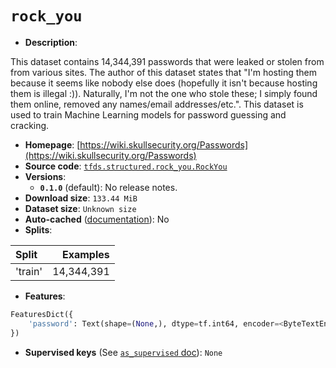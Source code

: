 <div itemscope itemtype="http://schema.org/Dataset">
  <div itemscope itemprop="includedInDataCatalog" itemtype="http://schema.org/DataCatalog">
    <meta itemprop="name" content="TensorFlow Datasets" />
  </div>

  <meta itemprop="name" content="rock_you" />
  <meta itemprop="description" content="This dataset contains 14,344,391 passwords that were leaked or stolen from from various sites. The author of this dataset states that &quot;I&#x27;m hosting them because it seems like nobody else does (hopefully it isn&#x27;t because hosting them is illegal :)). Naturally, I&#x27;m not the one who stole these; I simply found them online, removed any names/email addresses/etc.&quot;. This dataset is used to train Machine Learning models for password guessing and cracking.&#10;&#10;To use this dataset:&#10;&#10;```python&#10;import tensorflow_datasets as tfds&#10;&#10;ds = tfds.load(&#x27;rock_you&#x27;, split=&#x27;train&#x27;)&#10;for ex in ds.take(4):&#10;  print(ex)&#10;```&#10;&#10;See [the guide](https://www.tensorflow.org/datasets/overview) for more&#10;informations on [tensorflow_datasets](https://www.tensorflow.org/datasets).&#10;&#10;" />
  <meta itemprop="url" content="https://www.tensorflow.org/datasets/catalog/rock_you" />
  <meta itemprop="sameAs" content="https://wiki.skullsecurity.org/Passwords" />
  <meta itemprop="citation" content="" />
</div>

# `rock_you`

*   **Description**:

This dataset contains 14,344,391 passwords that were leaked or stolen from from
various sites. The author of this dataset states that "I'm hosting them because
it seems like nobody else does (hopefully it isn't because hosting them is
illegal :)). Naturally, I'm not the one who stole these; I simply found them
online, removed any names/email addresses/etc.". This dataset is used to train
Machine Learning models for password guessing and cracking.

*   **Homepage**:
    [https://wiki.skullsecurity.org/Passwords](https://wiki.skullsecurity.org/Passwords)
*   **Source code**:
    [`tfds.structured.rock_you.RockYou`](https://github.com/tensorflow/datasets/tree/master/tensorflow_datasets/structured/rock_you.py)
*   **Versions**:
    *   **`0.1.0`** (default): No release notes.
*   **Download size**: `133.44 MiB`
*   **Dataset size**: `Unknown size`
*   **Auto-cached**
    ([documentation](https://www.tensorflow.org/datasets/performances#auto-caching)):
    No
*   **Splits**:

Split   | Examples
:------ | ---------:
'train' | 14,344,391

*   **Features**:

```python
FeaturesDict({
    'password': Text(shape=(None,), dtype=tf.int64, encoder=<ByteTextEncoder vocab_size=257>),
})
```

*   **Supervised keys** (See
    [`as_supervised` doc](https://www.tensorflow.org/datasets/api_docs/python/tfds/load#args)):
    `None`
